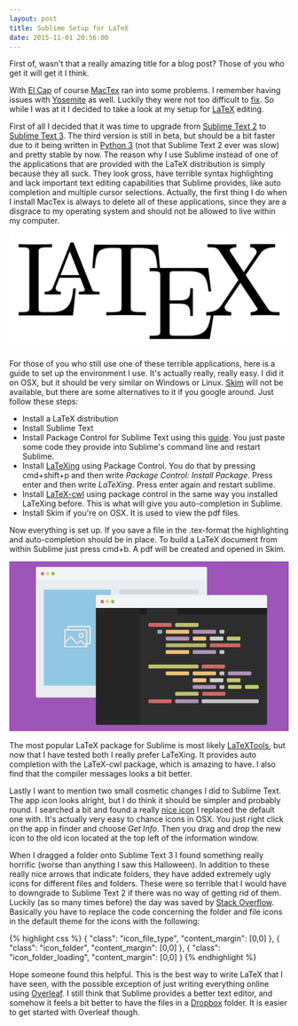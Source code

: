 ```yaml
---
layout: post
title: Sublime Setup for LaTeX
date: 2015-11-01 20:56:00
---
```


First of, wasn't that a really amazing title for a blog post? Those of you who get it will get it I think.

With [El Cap](https://en.wikipedia.org/wiki/OS_X_El_Capitan) of course [MacTex](https://tug.org/mactex/) ran into some problems. I remember having issues with [Yosemite](https://en.wikipedia.org/wiki/OS_X_Yosemite) as well. Luckily they were not too difficult to [fix](https://tug.org/mactex/elcapitan.html). So while I was at it I decided to take a look at my setup for [LaTeX](https://www.latex-project.org) editing.

First of all I decided that it was time to upgrade from [Sublime Text 2](http://www.sublimetext.com/2) to [Sublime Text 3](http://www.sublimetext.com/3). The third version is still in beta, but should be a bit faster due to it being written in [Python 3](https://www.python.org/download/releases/3.0/) (not that Sublime Text 2 ever was slow) and pretty stable by now. The reason why I use Sublime instead of one of the applications that are provided with the LaTeX distribution is simply because they all suck. They look gross, have terrible syntax highlighting and lack important text editing capabilities that Sublime provides, like auto completion and multiple cursor selections. Actually, the first thing I do when I install MacTex is always to delete all of these applications, since they are a disgrace to my operating system and should not be allowed to live within my computer.

!["LaTeX Logo"](/assets/pictures/latex.svg)

For those of you who still use one of these terrible applications, here is a guide to set up the environment I use. It's actually really, really easy. I did it on OSX, but it should be very similar on Windows or Linux. [Skim](http://skim-app.sourceforge.net) will not be available, but there are some alternatives to it if you google around. Just follow these steps:

* Install a LaTeX distribution
* Install Sublime Text
* Install Package Control for Sublime Text using this [guide](https://packagecontrol.io/installation). You just paste some code they provide into Sublime's command line and restart Sublime.
* Install [LaTeXing](http://www.latexing.com) using Package Control. You do that by pressing cmd+shift+p and then write *Package Control: Install Package*. Press enter and then write *LaTeXing*. Press enter again and restart sublime.
* Install [LaTeX-cwl](https://packagecontrol.io/packages/LaTeX-cwl) using package control in the same way you installed LaTeXing before. This is what will give you auto-completion in Sublime.
* Install Skim if you're on OSX. It is used to view the pdf files. 

Now everything is set up. If you save a file in the .tex-format the highlighting and auto-completion should be in place. To build a LaTeX document from within Sublime just press cmd+b. A pdf will be created and opened in Skim.

!["Sublime Text Logo"](/assets/pictures/sublime.png)

The most popular LaTeX package for Sublime is most likely [LaTeXTools](https://github.com/SublimeText/LaTeXTools), but now that I have tested both I really prefer LaTeXing. It provides auto completion with the LaTeX-cwl package, which is amazing to have. I also find that the compiler messages looks a bit better.

Lastly I want to mention two small cosmetic changes I did to Sublime Text. The app icon looks alright, but I do think it should be simpler and probably round. I searched a bit and found a really [nice icon](https://dribbble.com/shots/1705218-Sublime-Text-Yosemite-Icon) I replaced the default one with. It's actually very easy to chance icons in OSX. You just right click on the app in finder and choose *Get Info*. Then you drag and drop the new icon to the old icon located at the top left of the information window.

When I dragged a folder onto Sublime Text 3 I found something really horrific (worse than anything I saw this Halloween). In addition to these really nice arrows that indicate folders, they have added extremely ugly icons for different files and folders. These were so terrible that I would have to downgrade to Sublime Text 2 if there was no way of getting rid of them. Luckily (as so many times before) the day was saved by [Stack Overflow](http://stackoverflow.com/questions/25487263/hide-icons-in-sidebar). Basically you have to replace the code concerning the folder and file icons in the default theme for the icons with the following:

{% highlight css %}
{
    "class": "icon_file_type",
    "content_margin": [0,0]
},
{
    "class": "icon_folder",
    "content_margin": [0,0]
},
{
    "class": "icon_folder_loading",
    "content_margin": [0,0]
}
{% endhighlight %}

Hope someone found this helpful. This is the best way to write LaTeX that I have seen, with the possible exception of just writing everything online using [Overleaf](https://www.overleaf.com/?utm_expid=71700200-3.zinQGCQWTZa5ZTVcJEdM-w.0#.VjZnaIS9gS0). I still think that Sublime provides a better text editor, and somehow it feels a bit better to have the files in a [Dropbox](https://www.dropbox.com) folder. It is easier to get started with Overleaf though.